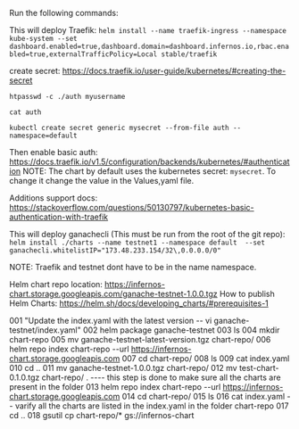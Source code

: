 Run the following commands:

This will deploy Traefik:
```helm install --name traefik-ingress --namespace kube-system --set dashboard.enabled=true,dashboard.domain=dashboard.infernos.io,rbac.enabled=true,externalTrafficPolicy=Local stable/traefik```

create secret: https://docs.traefik.io/user-guide/kubernetes/#creating-the-secret

 ```htpasswd -c ./auth myusername```
 
 ```cat auth``` 
 
 ```kubectl create secret generic mysecret --from-file auth --namespace=default```

Then enable basic auth: https://docs.traefik.io/v1.5/configuration/backends/kubernetes/#authentication
NOTE: The chart by default uses the kubernetes secret: `mysecret`. To change it change the value in the Values,yaml file. 

Additions support docs: https://stackoverflow.com/questions/50130797/kubernetes-basic-authentication-with-traefik


This will deploy ganachecli (This must be run from the root of the git repo):
```helm install ./charts --name testnet1 --namespace default  --set ganachecli.whitelistIP="173.48.233.154/32\,0.0.0.0/0"```



NOTE: Traefik and testnet dont have to be in the name namespace.

Helm chart repo location: https://infernos-chart.storage.googleapis.com/ganache-testnet-1.0.0.tgz
How to publish Helm Charts: https://helm.sh/docs/developing_charts/#prerequisites-1

  001  "Update the index.yaml with the latest version -- vi ganache-testnet/index.yaml"
  002  helm package ganache-testnet
  003  ls
  004  mkdir chart-repo
  005  mv ganache-testnet-latest-version.tgz chart-repo/
  006  helm repo index chart-repo --url https://infernos-chart.storage.googleapis.com
  007  cd chart-repo/
  008  ls
  009  cat index.yaml 
  010  cd ..
  011  mv ganache-testnet-1.0.0.tgz chart-repo/
  012  mv test-chart-0.1.0.tgz chart-repo/ .    ---- this step is done to make sure all the charts are present in the folder
  013  helm repo index chart-repo --url https://infernos-chart.storage.googleapis.com
  014  cd chart-repo/
  015  ls
  016  cat index.yaml   -- varify all the charts are listed in the index.yaml in the folder chart-repo
  017  cd ..
  018  gsutil cp chart-repo/* gs://infernos-chart 
